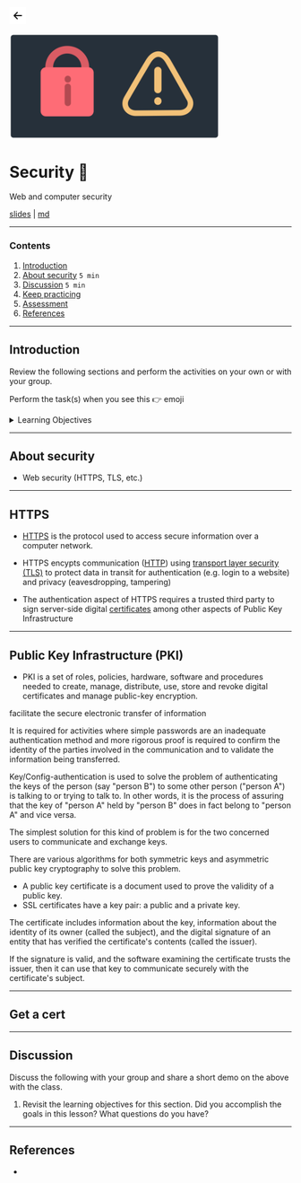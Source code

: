 <!-- paginate: true -->

<a class="back-icon" href="../index.html"><img width="30" src="../assets/img/icons/arrow-left-short.svg"></a>

<img width="375" src="../assets/img/banner/banner-security.png">

# Security 📌

Web and computer security

<span class="slides-small"><a href="../slides/security.html">slides</a> | <a href="../topics/security.md">md</a></span>

<!--
Presentation comments ...
-->


---


### Contents

1. [Introduction](#introduction)
1. [About security](#about-security) `5 min`
1. [Discussion](#discussion) `5 min`
1. [Keep practicing](#keep-practicing)
1. [Assessment](#assessment)
1. [References](#references)


---


## Introduction

Review the following sections and perform the activities on your own or with your group.

Perform the task(s) when you see this 👉  emoji

<details>
<summary>Learning Objectives</summary>

Students who complete the following will be able to:

- Explain
- Perform


</details>











---


## About security

- Web security (HTTPS, TLS, etc.)





---

## HTTPS

- [HTTPS](https://en.wikipedia.org/wiki/HTTPS) is the protocol used to access secure information over a computer network.
- HTTPS encypts communication ([HTTP](https://en.wikipedia.org/wiki/Hypertext_Transfer_Protocol)) using [transport layer security (TLS)](https://en.wikipedia.org/wiki/Transport_Layer_Security) to protect data in transit for authentication (e.g. login to a website) and privacy (eavesdropping, tampering)


- The authentication aspect of HTTPS requires a trusted third party to sign server-side digital [certificates](https://en.wikipedia.org/wiki/Public_key_certificate) among other aspects of Public Key Infrastructure

---

## Public Key Infrastructure (PKI)

- PKI is a set of roles, policies, hardware, software and procedures needed to create, manage, distribute, use, store and revoke digital certificates and manage public-key encryption.


facilitate the secure electronic transfer of information


It is required for activities where simple passwords are an inadequate authentication method and more rigorous proof is required to confirm the identity of the parties involved in the communication and to validate the information being transferred.








Key/Config-authentication is used to solve the problem of authenticating the keys of the person (say "person B") to some other person ("person A") is talking to or trying to talk to. In other words, it is the process of assuring that the key of "person A" held by "person B" does in fact belong to "person A" and vice versa.



The simplest solution for this kind of problem is for the two concerned users to communicate and exchange keys.


There are various algorithms for both symmetric keys and asymmetric public key cryptography to solve this problem.


- A public key certificate is a document used to prove the validity of a public key.
- SSL certificates have a key pair: a public and a private key.






The certificate includes information about the key, information about the identity of its owner (called the subject), and the digital signature of an entity that has verified the certificate's contents (called the issuer).

If the signature is valid, and the software examining the certificate trusts the issuer, then it can use that key to communicate securely with the certificate's subject.




---

## Get a cert






---

## Discussion

Discuss the following with your group and share a short demo on the above with the class.

1. Revisit the learning objectives for this section. Did you accomplish the goals in this lesson? What questions do you have?





---

## References

-

